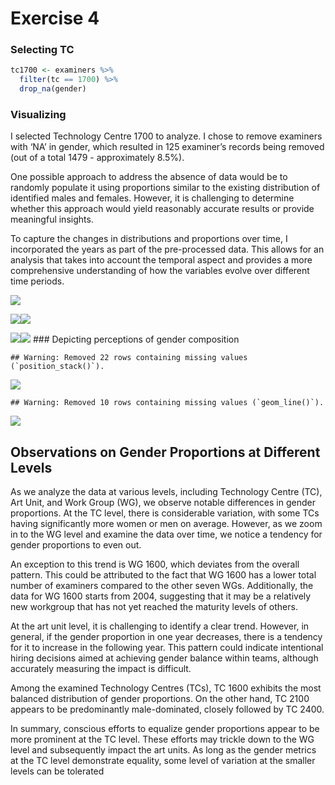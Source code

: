 Exercise 4
================

### Selecting TC

``` r
tc1700 <- examiners %>%
  filter(tc == 1700) %>%
  drop_na(gender)
```

### Visualizing

I selected Technology Centre 1700 to analyze. I chose to remove
examiners with ‘NA’ in gender, which resulted in 125 examiner’s records
being removed (out of a total 1479 - approximately 8.5%).

One possible approach to address the absence of data would be to
randomly populate it using proportions similar to the existing
distribution of identified males and females. However, it is challenging
to determine whether this approach would yield reasonably accurate
results or provide meaningful insights.

To capture the changes in distributions and proportions over time, I
incorporated the years as part of the pre-processed data. This allows
for an analysis that takes into account the temporal aspect and provides
a more comprehensive understanding of how the variables evolve over
different time periods.

![](Exercise-4_files/figure-gfm/plotting%20tc-1.png)<!-- -->

![](Exercise-4_files/figure-gfm/plotting%20wg-1.png)<!-- -->![](Exercise-4_files/figure-gfm/plotting%20wg-2.png)<!-- -->

![](Exercise-4_files/figure-gfm/plotting%20au-1.png)<!-- -->![](Exercise-4_files/figure-gfm/plotting%20au-2.png)<!-- -->
\### Depicting perceptions of gender composition

    ## Warning: Removed 22 rows containing missing values (`position_stack()`).

![](Exercise-4_files/figure-gfm/gender-perceptions-1.png)<!-- -->

    ## Warning: Removed 10 rows containing missing values (`geom_line()`).

![](Exercise-4_files/figure-gfm/gender-perceptions-2.png)<!-- -->

## Observations on Gender Proportions at Different Levels

As we analyze the data at various levels, including Technology Centre
(TC), Art Unit, and Work Group (WG), we observe notable differences in
gender proportions. At the TC level, there is considerable variation,
with some TCs having significantly more women or men on average.
However, as we zoom in to the WG level and examine the data over time,
we notice a tendency for gender proportions to even out.

An exception to this trend is WG 1600, which deviates from the overall
pattern. This could be attributed to the fact that WG 1600 has a lower
total number of examiners compared to the other seven WGs. Additionally,
the data for WG 1600 starts from 2004, suggesting that it may be a
relatively new workgroup that has not yet reached the maturity levels of
others.

At the art unit level, it is challenging to identify a clear trend.
However, in general, if the gender proportion in one year decreases,
there is a tendency for it to increase in the following year. This
pattern could indicate intentional hiring decisions aimed at achieving
gender balance within teams, although accurately measuring the impact is
difficult.

Among the examined Technology Centres (TCs), TC 1600 exhibits the most
balanced distribution of gender proportions. On the other hand, TC 2100
appears to be predominantly male-dominated, closely followed by TC 2400.

In summary, conscious efforts to equalize gender proportions appear to
be more prominent at the TC level. These efforts may trickle down to the
WG level and subsequently impact the art units. As long as the gender
metrics at the TC level demonstrate equality, some level of variation at
the smaller levels can be tolerated
